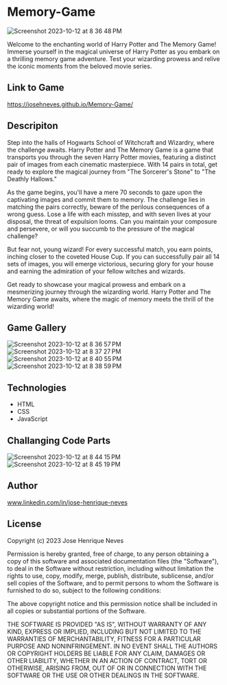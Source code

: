 # Memory-Game

![Screenshot 2023-10-12 at 8 36 48 PM](https://github.com/Josehneves/Memory-Game/assets/89682869/7479435e-2907-467d-bef7-7a496749ad15)

Welcome to the enchanting world of Harry Potter and The Memory Game! Immerse yourself in the magical universe of Harry Potter as you embark on a thrilling memory game adventure. Test your wizarding prowess and relive the iconic moments from the beloved movie series.

## Link to Game

https://josehneves.github.io/Memory-Game/

## Descripiton
Step into the halls of Hogwarts School of Witchcraft and Wizardry, where the challenge awaits. Harry Potter and The Memory Game is a game that transports you through the seven Harry Potter movies, featuring a distinct pair of images from each cinematic masterpiece. With 14 pairs in total, get ready to explore the magical journey from "The Sorcerer's Stone" to "The Deathly Hallows."

As the game begins, you'll have a mere 70 seconds to gaze upon the captivating images and commit them to memory. The challenge lies in matching the pairs correctly, beware of the perilous consequences of a wrong guess. Lose a life with each misstep, and with seven lives at your disposal, the threat of expulsion looms. Can you maintain your composure and persevere, or will you succumb to the pressure of the magical challenge?

But fear not, young wizard! For every successful match, you earn points, inching closer to the coveted House Cup. If you can successfully pair all 14 sets of images, you will emerge victorious, securing glory for your house and earning the admiration of your fellow witches and wizards.

Get ready to showcase your magical prowess and embark on a mesmerizing journey through the wizarding world. Harry Potter and The Memory Game awaits, where the magic of memory meets the thrill of the wizarding world!

## Game Gallery

![Screenshot 2023-10-12 at 8 36 57 PM](https://github.com/Josehneves/Memory-Game/assets/89682869/e08e8668-8191-4137-9b9c-a05ea2f783bf)
![Screenshot 2023-10-12 at 8 37 27 PM](https://github.com/Josehneves/Memory-Game/assets/89682869/f6031156-f8b1-48ef-91d2-efada4a5fb59)
![Screenshot 2023-10-12 at 8 40 55 PM](https://github.com/Josehneves/Memory-Game/assets/89682869/6558ca0b-da0e-4052-bec9-cbca55031c59)
![Screenshot 2023-10-12 at 8 38 59 PM](https://github.com/Josehneves/Memory-Game/assets/89682869/e25e19bc-df0a-4e82-8242-d3c9af99546c)

## Technologies
- HTML
- CSS
- JavaScript

## Challanging Code Parts

![Screenshot 2023-10-12 at 8 44 15 PM](https://github.com/Josehneves/Memory-Game/assets/89682869/faaf7ad6-0e85-4bc6-a67c-20deb7b9fe6e)
![Screenshot 2023-10-12 at 8 45 19 PM](https://github.com/Josehneves/Memory-Game/assets/89682869/0337cc59-f3a7-4ec5-80aa-40c89b760b2a)

## Author

www.linkedin.com/in/jose-henrique-neves

## License
Copyright (c) 2023 Jose Henrique Neves

Permission is hereby granted, free of charge, to any person obtaining
a copy of this software and associated documentation files (the
"Software"), to deal in the Software without restriction, including
without limitation the rights to use, copy, modify, merge, publish,
distribute, sublicense, and/or sell copies of the Software, and to
permit persons to whom the Software is furnished to do so, subject to
the following conditions:

The above copyright notice and this permission notice shall be
included in all copies or substantial portions of the Software.

THE SOFTWARE IS PROVIDED "AS IS", WITHOUT WARRANTY OF ANY KIND,
EXPRESS OR IMPLIED, INCLUDING BUT NOT LIMITED TO THE WARRANTIES OF
MERCHANTABILITY, FITNESS FOR A PARTICULAR PURPOSE AND
NONINFRINGEMENT. IN NO EVENT SHALL THE AUTHORS OR COPYRIGHT HOLDERS BE
LIABLE FOR ANY CLAIM, DAMAGES OR OTHER LIABILITY, WHETHER IN AN ACTION
OF CONTRACT, TORT OR OTHERWISE, ARISING FROM, OUT OF OR IN CONNECTION
WITH THE SOFTWARE OR THE USE OR OTHER DEALINGS IN THE SOFTWARE.
